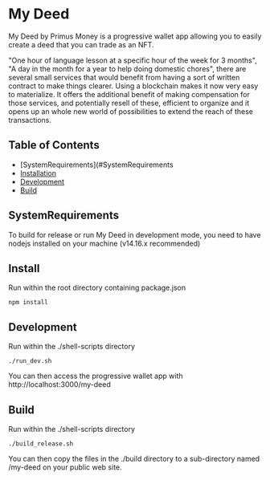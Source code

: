 # My Deed

My Deed by Primus Money is a progressive wallet app allowing you to easily create a deed that you can trade as an NFT.

"One hour of language lesson at a specific hour of the week for 3 months", "A day in the month for a year to help doing domestic chores", there are several small services that would benefit from having a sort of written contract to make things clearer. Using a blockchain makes it now very easy to materialize. It offers the additional benefit of making compensation for those services, and potentially resell of these, efficient to organize and it opens up an whole new world of possibilities to extend the reach of these transactions.

## Table of Contents

- [SystemRequirements](#SystemRequirements
- [Installation](#install)
- [Development](#development)
- [Build](#build)


## SystemRequirements
To build for release or run My Deed in development mode, you need to have nodejs installed on your machine (v14.16.x recommended)
## Install

Run within the root directory containing package.json

```
npm install
```



## Development

Run within the ./shell-scripts directory

```
./run_dev.sh
```

You can then access the progressive wallet app with http://localhost:3000/my-deed
## Build

Run within the ./shell-scripts directory

```
./build_release.sh
```

You can then copy the files in the ./build directory to a sub-directory named /my-deed on your public web site.